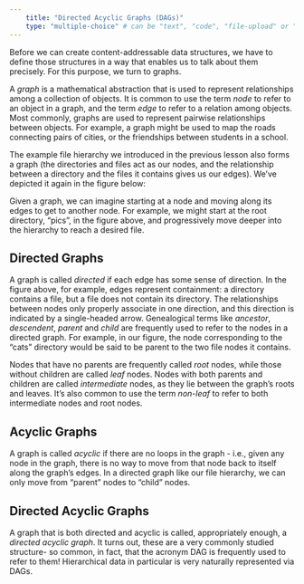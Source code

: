 ```yaml
---
    title: "Directed Acyclic Graphs (DAGs)"
    type: "multiple-choice" # can be "text", "code", "file-upload" or "multiple-choice"
---
```


Before we can create content-addressable data structures, we have
to define those structures in a way that enables us to talk about
them precisely. For this purpose, we turn to graphs.

A *graph* is a mathematical abstraction that is used to represent
relationships among a collection of objects. It is common to use
the term *node* to refer to an object in a graph, and the term *edge*
to refer to a relation among objects. Most commonly, graphs are
used to represent pairwise relationships between objects. For
example, a graph might be used to map the roads connecting pairs
of cities, or the friendships between students in a school.

The example file hierarchy we introduced in the previous lesson
also forms a graph (the directories and files act as our nodes,
and the relationship between a directory and the files it
contains gives us our edges). We’ve depicted it again in the
figure below:

Given a graph, we can imagine starting at a node and moving along
its edges to get to another node. For example, we might start at
the root directory, “pics”, in the figure above, and
progressively move deeper into the hierarchy to reach a desired
file.

## Directed Graphs

A graph is called *directed* if each edge has some sense of
direction. In the figure above, for example, edges represent
containment: a directory contains a file, but a file does not
contain its directory. The relationships between nodes only
properly associate in one direction, and this direction is
indicated by a single-headed arrow. Genealogical terms like
*ancestor*, *descendent*, *parent* and *child* are frequently used to
refer to the nodes in a directed graph. For example, in our
figure, the node corresponding to the “cats” directory would be
said to be parent to the two file nodes it contains.

Nodes that have no parents are frequently called *root* nodes,
while those without children are called *leaf* nodes. Nodes with
both parents and children are called *intermediate* nodes, as
they lie between the graph’s roots and leaves. It’s also common
to use the term *non-leaf* to refer to both intermediate nodes
and root nodes.

## Acyclic Graphs

A graph is called *acyclic* if there are no loops in the graph -
i.e., given any node in the graph, there is no way to move from
that node back to itself along the graph’s edges. In a directed
graph like our file hierarchy, we can only move from “parent”
nodes to “child” nodes.

## Directed Acyclic Graphs

A graph that is both directed and acyclic is called,
appropriately enough, a *directed acyclic graph*. It turns out,
these are a very commonly studied structure- so common, in fact,
that the acronym DAG is frequently used to refer to them!
Hierarchical data in particular is very naturally represented via
DAGs.
